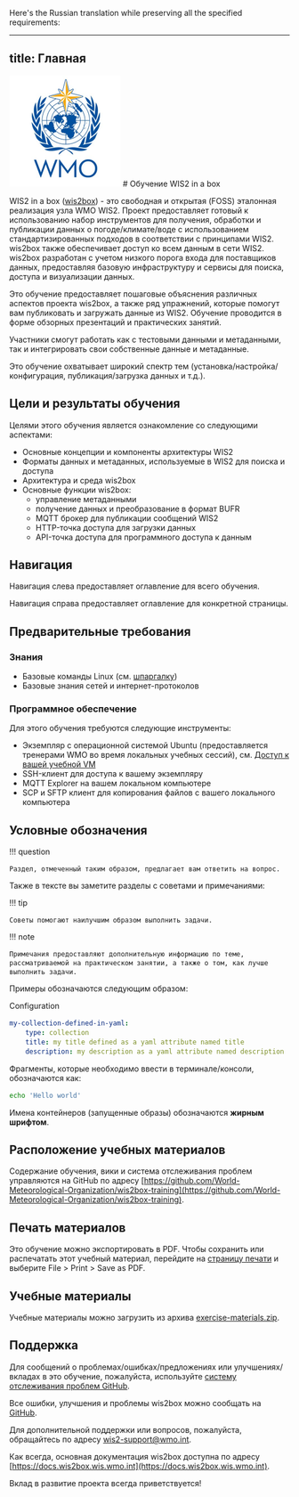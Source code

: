 Here's the Russian translation while preserving all the specified requirements:

---
title: Главная
---

<img alt="WMO logo" src="../assets/img/wmo-logo.png" width="200">
# Обучение WIS2 in a box

WIS2 in a box ([wis2box](https://docs.wis2box.wis.wmo.int)) - это свободная и открытая (FOSS) эталонная реализация узла WMO WIS2. Проект предоставляет готовый к использованию набор инструментов для получения, обработки и публикации данных о погоде/климате/воде с использованием стандартизированных подходов в соответствии с принципами WIS2. wis2box также обеспечивает доступ ко всем данным в сети WIS2. wis2box разработан с учетом низкого порога входа для поставщиков данных, предоставляя базовую инфраструктуру и сервисы для поиска, доступа и визуализации данных.

Это обучение предоставляет пошаговые объяснения различных аспектов проекта wis2box, а также ряд упражнений, которые помогут вам публиковать и загружать данные из WIS2. Обучение проводится в форме обзорных презентаций и практических занятий.

Участники смогут работать как с тестовыми данными и метаданными, так и интегрировать свои собственные данные и метаданные.

Это обучение охватывает широкий спектр тем (установка/настройка/конфигурация, публикация/загрузка данных и т.д.).

## Цели и результаты обучения

Целями этого обучения является ознакомление со следующими аспектами:

- Основные концепции и компоненты архитектуры WIS2
- Форматы данных и метаданных, используемые в WIS2 для поиска и доступа
- Архитектура и среда wis2box
- Основные функции wis2box:
    - управление метаданными
    - получение данных и преобразование в формат BUFR
    - MQTT брокер для публикации сообщений WIS2
    - HTTP-точка доступа для загрузки данных
    - API-точка доступа для программного доступа к данным

## Навигация

Навигация слева предоставляет оглавление для всего обучения.

Навигация справа предоставляет оглавление для конкретной страницы.

## Предварительные требования

### Знания

- Базовые команды Linux (см. [шпаргалку](cheatsheets/linux.md))
- Базовые знания сетей и интернет-протоколов

### Программное обеспечение

Для этого обучения требуются следующие инструменты:

- Экземпляр с операционной системой Ubuntu (предоставляется тренерами WMO во время локальных учебных сессий), см. [Доступ к вашей учебной VM](practical-sessions/accessing-your-student-vm.md#introduction)
- SSH-клиент для доступа к вашему экземпляру
- MQTT Explorer на вашем локальном компьютере
- SCP и SFTP клиент для копирования файлов с вашего локального компьютера

## Условные обозначения

!!! question

    Раздел, отмеченный таким образом, предлагает вам ответить на вопрос.

Также в тексте вы заметите разделы с советами и примечаниями:

!!! tip

    Советы помогают наилучшим образом выполнить задачи.

!!! note

    Примечания предоставляют дополнительную информацию по теме, рассматриваемой на практическом занятии, а также о том, как лучше выполнить задачи.

Примеры обозначаются следующим образом:

Configuration
``` {.yaml linenums="1"}
my-collection-defined-in-yaml:
    type: collection
    title: my title defined as a yaml attribute named title
    description: my description as a yaml attribute named description
```

Фрагменты, которые необходимо ввести в терминале/консоли, обозначаются как:

```bash
echo 'Hello world'
```

Имена контейнеров (запущенные образы) обозначаются **жирным шрифтом**.

## Расположение учебных материалов

Содержание обучения, вики и система отслеживания проблем управляются на GitHub по адресу [https://github.com/World-Meteorological-Organization/wis2box-training](https://github.com/World-Meteorological-Organization/wis2box-training).

## Печать материалов

Это обучение можно экспортировать в PDF. Чтобы сохранить или распечатать этот учебный материал, перейдите на [страницу печати](print_page) и выберите File > Print > Save as PDF.

## Учебные материалы

Учебные материалы можно загрузить из архива [exercise-materials.zip](/exercise-materials.zip).

## Поддержка

Для сообщений о проблемах/ошибках/предложениях или улучшениях/вкладах в это обучение, пожалуйста, используйте [систему отслеживания проблем GitHub](https://github.com/World-Meteorological-Organization/wis2box-training/issues).

Все ошибки, улучшения и проблемы wis2box можно сообщать на [GitHub](https://github.com/World-Meteorological-Organization/wis2box/issues).

Для дополнительной поддержки или вопросов, пожалуйста, обращайтесь по адресу wis2-support@wmo.int.

Как всегда, основная документация wis2box доступна по адресу [https://docs.wis2box.wis.wmo.int](https://docs.wis2box.wis.wmo.int).

Вклад в развитие проекта всегда приветствуется!